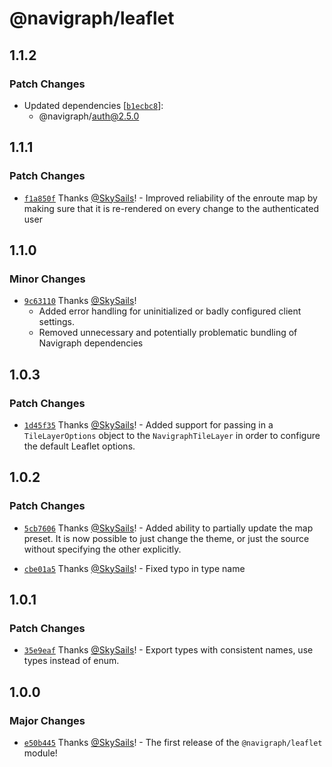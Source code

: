 # @navigraph/leaflet

## 1.1.2

### Patch Changes

- Updated dependencies [[`b1ecbc8`](https://github.com/Navigraph/navigraph-js-sdk/commit/b1ecbc89f6fe1c951bcf9a04d8cd03eba2342037)]:
  - @navigraph/auth@2.5.0

## 1.1.1

### Patch Changes

- [`f1a850f`](https://github.com/Navigraph/navigraph-js-sdk/commit/f1a850fd7ea613ba9467b93d7643de2887dcc97e) Thanks [@SkySails](https://github.com/SkySails)! - Improved reliability of the enroute map by making sure that it is re-rendered on every change to the authenticated user

## 1.1.0

### Minor Changes

- [`9c63110`](https://github.com/Navigraph/navigraph-js-sdk/commit/9c63110fac945ac8ff5035215453aa24fb216069) Thanks [@SkySails](https://github.com/SkySails)!
  - Added error handling for uninitialized or badly configured client settings.
  - Removed unnecessary and potentially problematic bundling of Navigraph dependencies

## 1.0.3

### Patch Changes

- [`1d45f35`](https://github.com/Navigraph/navigraph-js-sdk/commit/1d45f356143b84b102bccf939b87ce9cd8328377) Thanks [@SkySails](https://github.com/SkySails)! - Added support for passing in a `TileLayerOptions` object to the `NavigraphTileLayer` in order to configure the default Leaflet options.

## 1.0.2

### Patch Changes

- [`5cb7606`](https://github.com/Navigraph/navigraph-js-sdk/commit/5cb7606baa7acfe8fdd9060b31795e0170a90cd3) Thanks [@SkySails](https://github.com/SkySails)! - Added ability to partially update the map preset. It is now possible to just change the theme, or just the source without specifying the other explicitly.

- [`cbe01a5`](https://github.com/Navigraph/navigraph-js-sdk/commit/cbe01a52bec0a0bfe3086ae83700733dc0e7bc9c) Thanks [@SkySails](https://github.com/SkySails)! - Fixed typo in type name

## 1.0.1

### Patch Changes

- [`35e9eaf`](https://github.com/Navigraph/navigraph-js-sdk/commit/35e9eaf64d471f2d88e32e6ad147f6b98aa529c9) Thanks [@SkySails](https://github.com/SkySails)! - Export types with consistent names, use types instead of enum.

## 1.0.0

### Major Changes

- [`e50b445`](https://github.com/Navigraph/navigraph-js-sdk/commit/e50b44549d18bb45c32e920ed19b5c683e0f88b8) Thanks [@SkySails](https://github.com/SkySails)! - The first release of the `@navigraph/leaflet` module!
